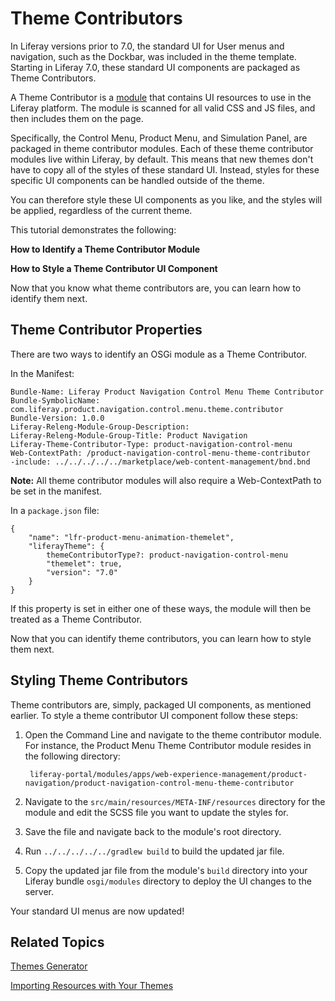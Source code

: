 # Theme Contributors [](id=theme-contributors)

In Liferay versions prior to 7.0, the standard UI for User menus and navigation,
such as the Dockbar, was included in the theme template. Starting in Liferay 7.0, 
these standard UI components are packaged as Theme Contributors.

A Theme Contributor is a [module](https://dev.liferay.com/participate/liferaypedia/-/wiki/Main/Module)
that contains UI resources to use in the Liferay platform. The module is scanned
for all valid CSS and JS files, and then includes them on the page.

Specifically, the Control Menu, Product Menu, and Simulation Panel, are packaged 
in theme contributor modules. Each of these theme contributor modules live 
within Liferay, by default. This means that new themes don't have to copy all of 
the styles of these standard UI. Instead, styles for these specific UI
components can be handled outside of the theme. 

You can therefore style these UI components as you like, and the styles will be
applied, regardless of the current theme. 

This tutorial demonstrates the following:

**How to Identify a Theme Contributor Module**

**How to Style a Theme Contributor UI Component**

Now that you know what theme contributors are, you can learn how to identify
them next.

## Theme Contributor Properties [](id=theme-contributor-properties)

There are two ways to identify an OSGi module as a Theme Contributor. 

In the Manifest:

    Bundle-Name: Liferay Product Navigation Control Menu Theme Contributor
    Bundle-SymbolicName: com.liferay.product.navigation.control.menu.theme.contributor
    Bundle-Version: 1.0.0
    Liferay-Releng-Module-Group-Description:
    Liferay-Releng-Module-Group-Title: Product Navigation
    Liferay-Theme-Contributor-Type: product-navigation-control-menu
    Web-ContextPath: /product-navigation-control-menu-theme-contributor
    -include: ../../../../../marketplace/web-content-management/bnd.bnd

**Note:**  All theme contributor modules will also require a Web-ContextPath to 
be set in the manifest.

In a `package.json` file:

    {
        "name": "lfr-product-menu-animation-themelet",
        "liferayTheme": {
            themeContributorType?: product-navigation-control-menu
            "themelet": true,
            "version": "7.0"
        }
    }

If this property is set in either one of these ways, the module will then be 
treated as a Theme Contributor.

Now that you can identify theme contributors, you can learn how to style them 
next.

## Styling Theme Contributors [](id=styling-theme-contributors)

Theme contributors are, simply, packaged UI components, as mentioned earlier. To
style a theme contributor UI component follow these steps:

1. Open the Command Line and navigate to the theme contributor module. For
    instance, the Product Menu Theme Contributor module resides in the following
    directory: 
    
        liferay-portal/modules/apps/web-experience-management/product-navigation/product-navigation-control-menu-theme-contributor

2. Navigate to the `src/main/resources/META-INF/resources` directory for the
   module and edit the SCSS file you want to update the styles for.
   
3. Save the file and navigate back to the module's root directory.
        
4. Run `../../../../../gradlew build` to build the updated jar file.

5. Copy the updated jar file from the module's `build` directory into your
   Liferay bundle `osgi/modules` directory to deploy the UI changes to the
   server.
   
Your standard UI menus are now updated!

## Related Topics [](id=related-topics)

[Themes Generator](/develop/tutorials/-/knowledge_base/7-0/themes-generator)

[Importing Resources with Your Themes](/develop/tutorials/-/knowledge_base/7-0/importing-resources-with-a-theme)
